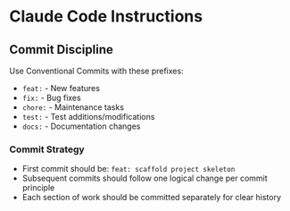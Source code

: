 # Claude Code Instructions

## Commit Discipline

Use Conventional Commits with these prefixes:
- `feat:` - New features
- `fix:` - Bug fixes  
- `chore:` - Maintenance tasks
- `test:` - Test additions/modifications
- `docs:` - Documentation changes

### Commit Strategy
- First commit should be: `feat: scaffold project skeleton`
- Subsequent commits should follow one logical change per commit principle
- Each section of work should be committed separately for clear history